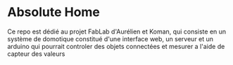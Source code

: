 # Absolute Home

Ce repo est dédié au projet FabLab d'Aurélien et Koman, qui consiste en un système de domotique constitué d'une interface web, un serveur et un arduino qui pourrait controler des objets connectées et mesurer a l'aide de capteur des valeurs

